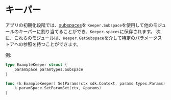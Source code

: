 # キーパー

アプリの初期化段階では、[subspaces](02_subspace.md)を `Keeper.Subspace`を使用して他のモジュールのキーパーに割り当てることができ、`Keeper.spaces`に保存されます。 次に、これらのモジュールは、`Keeper.GetSubspace`を介して特定のパラメータストアへの参照を持つことができます。 

例:

```go
type ExampleKeeper struct {
	paramSpace paramtypes.Subspace
}

func (k ExampleKeeper) SetParams(ctx sdk.Context, params types.Params) {
	k.paramSpace.SetParamSet(ctx, &params)
}
```

